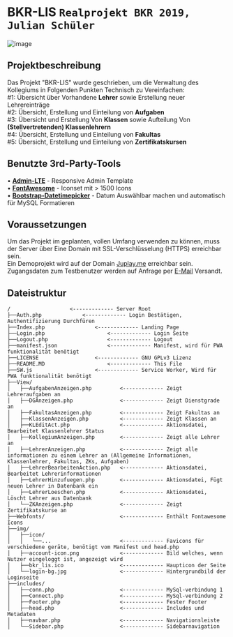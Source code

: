 # BKR-LIS `Realprojekt BKR 2019, Julian Schüler`  
![image](https://www.juplay.me/LISPreview3.png)  
## Projektbeschreibung
Das Projekt "BKR-LIS" wurde geschrieben, um die Verwaltung des Kollegiums in Folgenden Punkten Technisch zu Vereinfachen:  
&#35;1: &Uuml;bersicht über Vorhandene **Lehrer** sowie Erstellung neuer Lehrereinträge  
&#35;2: &Uuml;bersicht, Erstellung und Einteilung von **Aufgaben**  
&#35;3: &Uuml;bersicht und Erstellung Von **Klassen** sowie Aufteilung Von **(Stellvertretenden) Klassenlehrern**  
&#35;4: &Uuml;bersicht, Erstellung und Einteilung von **Fakultas**  
&#35;5: &Uuml;bersicht, Erstellung und Einteilung von **Zertifikatskursen**   
## Benutzte 3rd-Party-Tools
&bull; **[Admin-LTE](https://github.com/ColorlibHQ/AdminLTE)** - Responsive Admin Template  
&bull; **[FontAwesome](https://fontawesome.com/)** - Iconset mit &gt; 1500 Icons  
&bull; **[Bootstrap-Datetimepicker](https://github.com/eonasdan/bootstrap-datetimepicker/)** - Datum Auswählbar machen und automatisch für MySQL Formatieren
## Voraussetzungen
Um das Projekt im geplanten, vollen Umfang verwenden zu können, muss der Server über Eine Domain mit SSL-Verschlüsselung (HTTPS) erreichbar sein.  
Ein Demoprojekt wird auf der Domain [Juplay.me](https://juplay.me) erreichbar sein.  
Zugangsdaten zum Testbenutzer werden auf Anfrage per [E-Mail](mailto://contact@juplay.me) Versandt.
## Dateistruktur
```
/ 				    <------------- Server Root  
├──Auth.php			    <------------- Login Bestätigen, Authentifizierung Durchfüren    
├──Index.php 			    <------------- Landing Page  
├──Login.php		    	    <------------- Login Seite
├──Logout.php		    	    <------------- Logout  
├──manifest.json	    	    <------------- Manifest, wird für PWA funktionalität benötigt  
├──LICENSE		    	    <------------- GNU GPLv3 Lizenz
├──README.MD		    	    <------------- This File
├──SW.js		    	    <------------- Service Worker, Wird für PWA funktionalität benötigt
├──View/
│   ├──AufgabenAnzeigen.php         <------------- Zeigt Lehreraufgaben an  
│   ├──DGAnzeigen.php               <------------- Zeigt Dienstgrade an
│   ├──FakultasAnzeigen.php         <------------- Zeigt Fakultas an
│   ├──KlassenAnzeigen.php          <------------- Zeigt Klassen an
│   ├──KLEditAct.php                <------------- Aktionsdatei, Bearbeitet Klassenlehrer Status
│   ├──KollegiumAnzeigen.php        <------------- Zeigt alle Lehrer an
│   ├──LehrerAnzeigen.php           <------------- Zeigt alle informationen zu einem Lehrer an (Allgemeine Informationen, Klassenlehrer, Fakultas, ZKs, Aufgaben)
│   ├──LehrerBearbeitenAction.php   <------------- Aktionsdatei, Bearbeitet Lehrerinformationen
│   ├──LehrerHinzufuegen.php        <------------- Aktionsdatei, Fügt neuen Lehrer in Datenbank ein
│   ├──LehrerLoeschen.php           <------------- Aktionsdatei, Löscht Lehrer aus Datenbank
│   └──ZKAnzeigen.php               <------------- Zeigt Zertifikatskurse an
├──Webfonts/                        <------------- Enthält Fontawesome Icons
├──img/
│   ├──icon/
│   │   └──...                      <------------- Favicons für verschiedene geräte, benötigt vom Manifest und head.php
│   ├──account-icon.png             <------------- Bild welches, wenn Nutzer eingeloggt ist, angezeigt wird
│   ├──bkr_lis.ico                  <------------- Haupticon der Seite
│   └──login-bg.jpg                 <------------- Hintergrundbild der Loginseite
├──includes/
│   ├──conn.php                     <------------- MySql-verbindung 1
│   ├──Connect.php                  <------------- MySql-verbindung 2
│   ├──Footer.php                   <------------- Fester Footer
│   ├──head.php                     <------------- Includes und Metadaten
│   ├──navbar.php                   <------------- Navigationsleiste
│   └──Sidebar.php                  <------------- Sidebarnavigation
```
